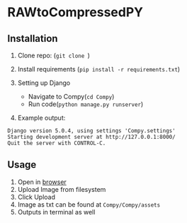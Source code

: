 # RAWtoCompressedPY

## Installation

1. Clone repo: (`git clone `)
2. Install requirements (`pip install -r requirements.txt`)
3. Setting up Django
    - Navigate to Compy(`cd Compy`)
    - Run code(`python manage.py runserver`)

4. Example output:
```
Django version 5.0.4, using settings 'Compy.settings'
Starting development server at http://127.0.0.1:8000/
Quit the server with CONTROL-C.
```

## Usage
1. Open in [browser](http://127.0.0.1:8000`)
2. Upload Image from filesystem
3. Click Upload
4. Image as txt can be found at `Compy/Compy/assets`
5. Outputs in terminal as well